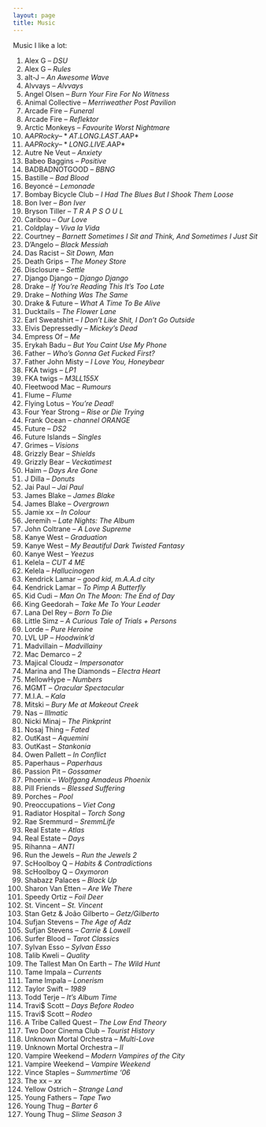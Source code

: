 ```yaml
---
layout: page
title: Music
---
```


Music I like a lot:

1. Alex G – *DSU*
1. Alex G – *Rules*
1. alt-J – *An Awesome Wave* 
1. Alvvays – *Alvvays*
1. Angel Olsen – *Burn Your Fire For No Witness*
1. Animal Collective – *Merriweather Post Pavilion*
1. Arcade Fire – *Funeral*
1. Arcade Fire – *Reflektor*
1. Arctic Monkeys – *Favourite Worst Nightmare*
1. A$AP Rocky – *AT.LONG.LAST.A$AP*
1. A$AP Rocky – *LONG.LIVE.A$AP*
1. Autre Ne Veut – *Anxiety*
1. Babeo Baggins – *Positive*
1. BADBADNOTGOOD – *BBNG*
1. Bastille – *Bad Blood*
1. Beyoncé – *Lemonade*
1. Bombay Bicycle Club – *I Had The Blues But I Shook Them Loose*
1. Bon Iver – *Bon Iver*
1. Bryson Tiller – *T R A P S O U L*
1. Caribou – *Our Love*
1. Coldplay – *Viva la Vida*
1. Courtney – *Barnett Sometimes I Sit and Think, And Sometimes I Just Sit*
1. D’Angelo – *Black Messiah*
1. Das Racist – *Sit Down, Man*
1. Death Grips – *The Money Store*
1. Disclosure – *Settle*
1. Django Django – *Django Django*
1. Drake – *If You’re Reading This It’s Too Late*
1. Drake – *Nothing Was The Same*
1. Drake & Future – *What A Time To Be Alive*
1. Ducktails – *The Flower Lane*
1. Earl Sweatshirt – *I Don’t Like Shit, I Don’t Go Outside*
1. Elvis Depressedly – *Mickey’s Dead*
1. Empress Of – *Me*
1. Erykah Badu – *But You Caint Use My Phone*
1. Father – *Who’s Gonna Get Fucked First?*
1. Father John Misty – *I Love You, Honeybear*
1. FKA twigs – *LP1*
1. FKA twigs – *M3LL155X*
1. Fleetwood Mac – *Rumours*
1. Flume – *Flume*
1. Flying Lotus – *You’re Dead!*
1. Four Year Strong – *Rise or Die Trying*
1. Frank Ocean – *channel ORANGE*
1. Future – *DS2*
1. Future Islands – *Singles*
1. Grimes – *Visions*
1. Grizzly Bear – *Shields*
1. Grizzly Bear – *Veckatimest*
1. Haim – *Days Are Gone*
1. J Dilla – *Donuts*
1. Jai Paul – *Jai Paul*
1. James Blake – *James Blake*
1. James Blake – *Overgrown*
1. Jamie xx – *In Colour*
1. Jeremih – *Late Nights: The Album*
1. John Coltrane – *A Love Supreme*
1. Kanye West – *Graduation*
1. Kanye West – *My Beautiful Dark Twisted Fantasy*
1. Kanye West – *Yeezus*
1. Kelela – *CUT 4 ME*
1. Kelela – *Hallucinogen*
1. Kendrick Lamar – *good kid, m.A.A.d city*
1. Kendrick Lamar – *To Pimp A Butterfly*
1. Kid Cudi – *Man On The Moon: The End of Day*
1. King Geedorah – *Take Me To Your Leader*
1. Lana Del Rey – *Born To Die*
1. Little Simz – *A Curious Tale of Trials + Persons*
1. Lorde – *Pure Heroine*
1. LVL UP – *Hoodwink’d*
1. Madvillain – *Madvillainy*
1. Mac Demarco – *2*
1. Majical Cloudz – *Impersonator*
1. Marina and The Diamonds – *Electra Heart*
1. MellowHype – *Numbers*
1. MGMT – *Oracular Spectacular*
1. M.I.A. – *Kala*
1. Mitski – *Bury Me at Makeout Creek*
1. Nas – *Illmatic*
1. Nicki Minaj – *The Pinkprint*
1. Nosaj Thing – *Fated*
1. OutKast – *Aquemini*
1. OutKast – *Stankonia*
1. Owen Pallett – *In Conflict*
1. Paperhaus – *Paperhaus*
1. Passion Pit – *Gossamer*
1. Phoenix – *Wolfgang Amadeus Phoenix*
1. Pill Friends – *Blessed Suffering*
1. Porches – *Pool*
1. Preoccupations – *Viet Cong*
1. Radiator Hospital – *Torch Song*
1. Rae Sremmurd – *SremmLife*
1. Real Estate – *Atlas*
1. Real Estate – *Days*
1. Rihanna – *ANTI*
1. Run the Jewels – *Run the Jewels 2*
1. ScHoolboy Q – *Habits & Contradictions*
1. ScHoolboy Q – *Oxymoron*
1. Shabazz Palaces – *Black Up*
1. Sharon Van Etten – *Are We There*
1. Speedy Ortiz – *Foil Deer*
1. St. Vincent – *St. Vincent*
1. Stan Getz & João Gilberto – *Getz/Gilberto*
1. Sufjan Stevens – *The Age of Adz*
1. Sufjan Stevens – *Carrie & Lowell*
1. Surfer Blood – *Tarot Classics*
1. Sylvan Esso – *Sylvan Esso*
1. Talib Kweli – *Quality*
1. The Tallest Man On Earth – *The Wild Hunt*
1. Tame Impala – *Currents*
1. Tame Impala – *Lonerism*
1. Taylor Swift – *1989*
1. Todd Terje – *It’s Album Time*
1. Travi$ Scott – *Days Before Rodeo*
1. Travi$ Scott – *Rodeo*
1. A Tribe Called Quest – *The Low End Theory*
1. Two Door Cinema Club – *Tourist History*
1. Unknown Mortal Orchestra – *Multi-Love*
1. Unknown Mortal Orchestra – *II*
1. Vampire Weekend – *Modern Vampires of the City*
1. Vampire Weekend – *Vampire Weekend*
1. Vince Staples – *Summertime ‘06*
1. The xx – *xx*
1. Yellow Ostrich – *Strange Land*
1. Young Fathers – *Tape Two*
1. Young Thug – *Barter 6*
1. Young Thug – *Slime Season 3*